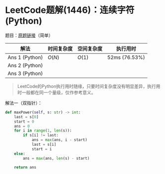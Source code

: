 # LeetCode题解(1446)：连续字符(Python)

题目：[原题链接](https://leetcode-cn.com/problems/consecutive-characters/)（简单）

| 解法           | 时间复杂度 | 空间复杂度 | 执行用时      |
| -------------- | ---------- | ---------- | ------------- |
| Ans 1 (Python) | $O(N)$     | $O(1)$     | 52ms (76.53%) |
| Ans 2 (Python) |            |            |               |
| Ans 3 (Python) |            |            |               |

>  LeetCode的Python执行用时随缘，只要时间复杂度没有明显差异，执行用时一般都在同一个量级，仅作参考意义。

解法一（双指针）：

```python
def maxPower(self, s: str) -> int:
    last = s[0]
    start = 0
    ans = 0
    for i in range(1, len(s)):
        if s[i] != last:
            ans = max(ans, i - start)
            last = s[i]
            start = i
    else:
        ans = max(ans, len(s) - start)

    return ans
```